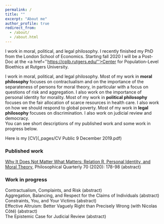 ```yaml
---
permalink: /
title: ""
excerpt: "About me"
author_profile: true
redirect_from: 
  - /about/
  - /about.html
---
```


I work in moral, political, and legal philosophy. I recently finished my PhD from the London School of Economics. Starting fall 2020 I will be a Post-Doc at the <a href=''https://cplb.rutgers.edu/''>Center for Population-Level Bioethics</a> at Rutgers University.

I work in moral, political, and legal philosophy. Most of my work in **moral philosophy** focuses on contractualism and on the importance of the separateness of persons for moral theory, in particular with a focus on questions of risk and aggregation. I also work on the importance of personal identity for morality. Most of my work in **political philosophy** focuses on the fair allocation of scarce resources in health care. I also work on how we should respond to global poverty. Most of my work in **legal philosophy** focuses on discrimination. I also work on judicial review and democracy. <br/> You can see short descriptions of my published work and some work in progress below.

Here is my [CV](_pages/CV Public 9 December 2019.pdf)

<h3>Published work</h3>

<script>
function myFunction(i) {
  $("#abstract-"+i).slideToggle("slow");
}
</script>
  
<div class="page__toggle_title"><a href="https://doi.org/10.1093/pq/pqz064">Why It Does Not Matter What Matters: Relation R, Personal Identity, and Moral Theory</a>, Philosophical Quarterly 70 (2020): 178-98 <a onclick="myFunction(1)" style="cursor: pointer;">(abstract)</a></div>
<div id="abstract-1" style="display: none; margin: 1em;">
  <p>Derek Parfit famously argued that personal identity is not what matters for prudential concerns. He further claimed that his view on personal identity has profound implications for moral theory. It should lead us, among other things, to deny the separateness of persons. I argue that Parfit is mistaken about this inference. His revisionary arguments about personal identity and rationality have no implications for moral theory.</p>
</div>

<h3>Work in progress</h3>

<script>
function myFunction(i) {
  $("#abstract-"+i).slideToggle("slow");
}
</script>

<div class="page__toggle_title">Contractualism, Complaints, and Risk <a onclick="myFunction(0)" style="cursor: pointer;">(abstract)</a></div>
<div id="abstract-0" style="display: none; margin: 1em;">
  <p>How should contractualists assess the permissibility of risky actions? Both, ex ante and ex post contractualism, fail to distinguish between different kinds of risk. I argue that this overlooks a third alternative, 'objective ex ante contractualism' that discounts complaints by objective risks rather than by epistemic risks. I argue that we should adopt this view since it provides us with the best model of justifiability to each.</p>
</div>
  
<div class="page__toggle_title">Aggregation, Balancing, and Respect for the Claims of Individuals <a onclick="myFunction(4)" style="cursor: pointer;">(abstract)</a></div>
<div id="abstract-4" style="display: none; margin: 1em;">
  <p>Limited aggregation is the view that when deciding whom to save we sometimes are allowed to pay attention to the relative numbers involved and sometimes we are not. Limited aggregation is motivated by a powerful idea: our decision whom to save should respect each person’s separate claim to our help; in particular it should respect those in need whose claims are the greatest. Recent work has provided strong challenges to such a view and shown that current proposal of limited aggregation have serious flaws. I argue for a new version of limited aggregation Hybrid Balance Relevant Claims which is well-grounded in the reasons we have to be skeptical of aggregation and avoids these challenges.</p>
</div>

<div class="page__toggle_title">Constraints, You, and Your Victims <a onclick="myFunction(3)" style="cursor: pointer;">(abstract)</a></div>
<div id="abstract-3" style="display: none; margin: 1em;">
  <p>At least in some cases we are prohibited from violating someone's right even if doing so would prevent a larger number of rights violations. But if respecting everyone’s rights is equally important, why should we not do what minimizes the number of rights violations? One possible answer is agent-based. This answer points out that you should not violate rights even if this will prevent someone else’s violations. In this paper, I develop a relational agent-based justification that focuses on the relation in which the agent stands to her would-be victims.</p>
</div>

<div class="page__toggle_title">Effective Altruism: Better Vaguely Right than Precisely Wrong (with Nicolas Côté) <a onclick="myFunction(5)" style="cursor: pointer;">(abstract)</a></div>
<div id="abstract-5" style="display: none; margin: 1em;">
  <p>Effective altruism tells us that we should donate to those charities where we have good evidence that it makes the greatest possible impact. Charity evaluators run by effective altruists tell us, for example, to donate to the Against Malaria Foundation rather than Amnesty International. In this paper, we provide an internal critique of effective altruism. The motivation for effective altruism does not give us as much guidance as these charity evaluators claim. Once we recognize the diversity of charitable interventions, we see that our evidence allows us to make fewer comparisons between charities. As a result, effective altruism properly understood is more permissive in the choice of donations than previously thought.</p>
</div>

<div class="page__toggle_title">The Epistemic Case for Judicial Review <a onclick="myFunction(2)" style="cursor: pointer;">(abstract)</a></div>
<div id="abstract-2" style="display: none; margin: 1em;">
  <p>Does judicial review stifle or enhance democracy? Ronald Dworkin argues that democracy and judicial review are compatible provided that courts will perform better at protecting rights that are constitutive of democracy. I provide a general argument based on social choice theory that a constitutional framer has good reasons to think that courts will indeed perform better. Judicial review can be justified as a good bet from the perspective of constitutional framers.</p>
</div>
